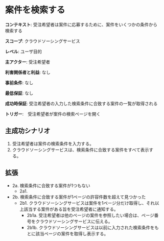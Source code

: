 # 案件を検索する

**コンテキスト**: 受注希望者は案件に応募するために、案件をいくつかの条件から検索する

**スコープ**: クラウドソーシングサービス

**レベル**: ユーザ目的

**主アクター**: 受注希望者

**利害関係者と利益**: なし

**事前条件**: なし

**最低保証**: なし

**成功時保証**: 受注希望者の入力した検索条件に合致する案件の一覧が取得される

**トリガー**:　受注希望者が案件の検索ページを開く

## 主成功シナリオ

1. 受注希望者は案件の検索条件を入力する。
1. クラウドソーシングサービスは、検索条件に合致する案件をすべて表示する。

## 拡張

- 2a. 検索条件に合致する案件が1つもない
  - 2a1. 
- 2b. 検索条件に合致する案件が1ページの許容件数を超えて見つかった
  - 2b1. クラウドソーシングサービスは案件を1ページ分だけ取得し、それ以上該当する案件がある旨を受注希望者に通知する。
    - 2b1a. 受注希望者は他のページの案件を参照したい場合は、ページ番号をクラウドソーシングサービスに伝える。
    - 2b1b. クラウドソーシングサービスは以前に入力された検索条件をもとに該当ページの案件を取得し表示する。
    